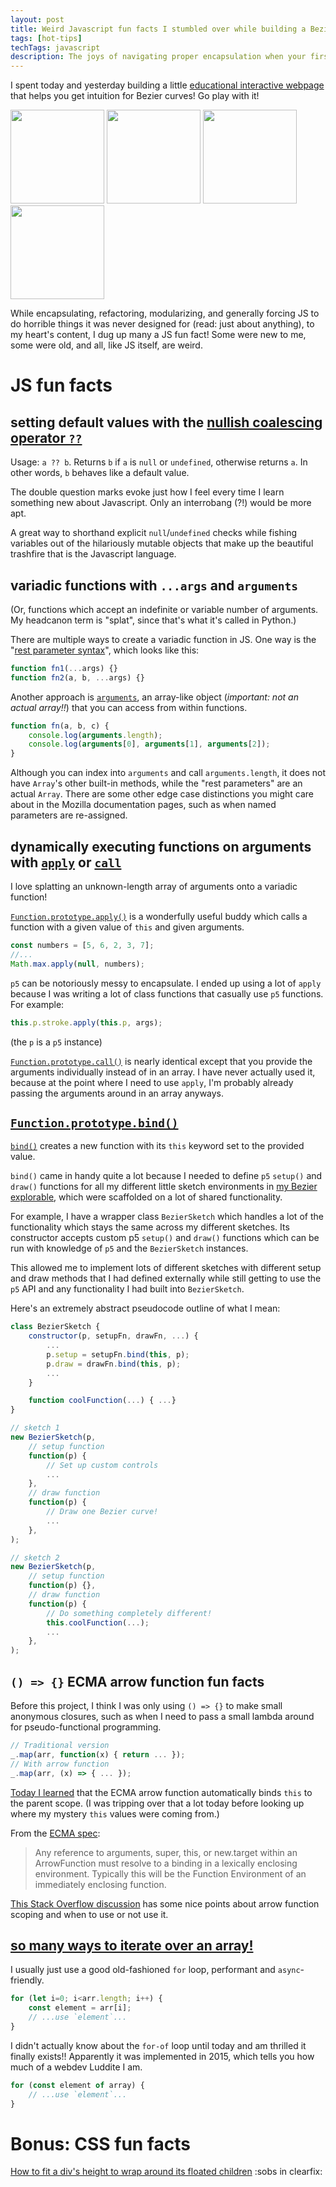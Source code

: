 ```yaml
---
layout: post
title: Weird Javascript fun facts I stumbled over while building a Bezier curve editor
tags: [hot-tips]
techTags: javascript
description: The joys of navigating proper encapsulation when your first-class functions have gone wild
---
```


I spent today and yesterday building a little [educational interactive webpage](https://rfong.github.io/creative-coding/bezier/) that helps you get intuition for Bezier curves! Go play with it!

<style>
    img {
        height: 150px;
        display: inline-block;
    }
</style>
<img src="{{site.baseurl}}/assets/images/bezier/1.png" />
<img src="{{site.baseurl}}/assets/images/bezier/2.png" />
<img src="{{site.baseurl}}/assets/images/bezier/3.png" />
<img src="{{site.baseurl}}/assets/images/bezier/4.png" />

While encapsulating, refactoring, modularizing, and generally forcing JS to do horrible things it was never designed for (read: just about anything), to my heart's content, I dug up many a JS fun fact! Some were new to me, some were old, and all, like JS itself, are weird.

# JS fun facts

## setting default values with the [nullish coalescing operator `??`](https://developer.mozilla.org/en-US/docs/Web/JavaScript/Reference/Operators/Nullish_coalescing) 

Usage: `a ?? b`. Returns `b` if `a` is `null` or `undefined`, otherwise returns `a`. In other words, `b` behaves like a default value.

The double question marks evoke just how I feel every time I learn something new about Javascript. Only an interrobang (?!) would be more apt.

A great way to shorthand explicit `null`/`undefined` checks while fishing variables out of the hilariously mutable objects that make up the beautiful trashfire that is the Javascript language.

## variadic functions with `...args` and `arguments`

(Or, functions which accept an indefinite or variable number of arguments. My headcanon term is "splat", since that's what it's called in Python.)

There are multiple ways to create a variadic function in JS. One way is the "[rest parameter syntax](https://developer.mozilla.org/en-US/docs/Web/JavaScript/Reference/Functions/rest_parameters)", which looks like this:

```javascript
function fn1(...args) {}
function fn2(a, b, ...args) {}
```

Another approach is [`arguments`](https://developer.mozilla.org/en-US/docs/Web/JavaScript/Reference/Functions/arguments), an array-like object (*important: not an actual array!!*) that you can access from within functions.

```javascript
function fn(a, b, c) {
    console.log(arguments.length);
    console.log(arguments[0], arguments[1], arguments[2]);
}
```

Although you can index into `arguments` and call `arguments.length`, it does not have `Array`'s other built-in methods, while the "rest parameters" are an actual `Array`. There are some other edge case distinctions you might care about in the Mozilla documentation pages, such as when named parameters are re-assigned.

## dynamically executing functions on arguments with [`apply`](https://developer.mozilla.org/en-US/docs/Web/JavaScript/Reference/Global_Objects/Function/apply) or [`call`](https://developer.mozilla.org/en-US/docs/Web/JavaScript/Reference/Global_Objects/Function/call)

I love splatting an unknown-length array of arguments onto a variadic function!

[`Function.prototype.apply()`](https://developer.mozilla.org/en-US/docs/Web/JavaScript/Reference/Global_Objects/Function/apply) is a wonderfully useful buddy which calls a function with a given value of `this` and given arguments.

```javascript
const numbers = [5, 6, 2, 3, 7];
//...
Math.max.apply(null, numbers);
```

`p5` can be notoriously messy to encapsulate. I ended up using a lot of `apply` because I was writing a lot of class functions that casually use `p5` functions. For example:

```javascript
this.p.stroke.apply(this.p, args);
```
(the `p` is a `p5` instance)

[`Function.prototype.call()`](https://developer.mozilla.org/en-US/docs/Web/JavaScript/Reference/Global_Objects/Function/call) is nearly identical except that you provide the arguments individually instead of in an array. I have never actually used it, because at the point where I need to use `apply`, I'm probably already passing the arguments around in an array anyways.

## [`Function.prototype.bind()`](https://developer.mozilla.org/en-US/docs/Web/JavaScript/Reference/Global_Objects/Function/bind)

[`bind()`](https://developer.mozilla.org/en-US/docs/Web/JavaScript/Reference/Global_Objects/Function/bind) creates a new function with its `this` keyword set to the provided value.

`bind()` came in handy quite a lot because I needed to define `p5` `setup()` and `draw()` functions for all my different little sketch environments in [my Bezier explorable](https://rfong.github.io/creative-coding/bezier/), which were scaffolded on a lot of shared functionality.

For example, I have a wrapper class `BezierSketch` which handles a lot of the functionality which stays the same across my different sketches. Its constructor accepts custom p5 `setup()` and `draw()` functions which can be run with knowledge of `p5` and the `BezierSketch` instances.

This allowed me to implement lots of different sketches with different setup and draw methods that I had defined externally while still getting to use the `p5` API and any functionality I had built into `BezierSketch`.

Here's an extremely abstract pseudocode outline of what I mean:

```javascript
class BezierSketch {
    constructor(p, setupFn, drawFn, ...) {
        ...
        p.setup = setupFn.bind(this, p);
        p.draw = drawFn.bind(this, p);
        ...
    }

    function coolFunction(...) { ...}
}

// sketch 1
new BezierSketch(p,
    // setup function
    function(p) {
        // Set up custom controls
        ...
    },
    // draw function
    function(p) {
        // Draw one Bezier curve!
        ...
    },
);

// sketch 2
new BezierSketch(p,
    // setup function
    function(p) {},
    // draw function
    function(p) {
        // Do something completely different!
        this.coolFunction(...);
        ...
    },
);
```

## `() => {}` ECMA arrow function fun facts

Before this project, I think I was only using `() => {}` to make small anonymous closures, such as when I need to pass a small lambda around for pseudo-functional programming.
```javascript
// Traditional version
_.map(arr, function(x) { return ... });
// With arrow function
_.map(arr, (x) => { ... });
```

[Today I learned](https://stackoverflow.com/questions/56503531/what-is-a-good-way-to-automatically-bind-js-class-methods) that the ECMA arrow function automatically binds `this` to the parent scope. (I was tripping over that a lot today before looking up where my mystery `this` values were coming from.)

From the [ECMA spec](http://www.ecma-international.org/ecma-262/6.0/#sec-arrow-function-definitions-runtime-semantics-evaluation):
> Any reference to arguments, super, this, or new.target within an ArrowFunction must resolve to a binding in a lexically enclosing environment. Typically this will be the Function Environment of an immediately enclosing function.

[This Stack Overflow discussion](https://stackoverflow.com/questions/22939130/when-should-i-use-arrow-functions-in-ecmascript-6) has some nice points about arrow function scoping and when to use or not use it.

## [so many ways to iterate over an array!](https://stackoverflow.com/questions/9329446/loop-for-each-over-an-array-in-javascript)

I usually just use a good old-fashioned `for` loop, performant and `async`-friendly.
```javascript
for (let i=0; i<arr.length; i++) {
    const element = arr[i];
    // ...use `element`...
}
```

I didn't actually know about the `for-of` loop until today and am thrilled it finally exists!! Apparently it was implemented in 2015, which tells you how much of a webdev Luddite I am.

```javascript
for (const element of array) {
    // ...use `element`...
}
```

# Bonus: CSS fun facts

[How to fit a div's height to wrap around its floated children](https://stackoverflow.com/questions/9329446/loop-for-each-over-an-array-in-javascript) :sobs in clearfix:
